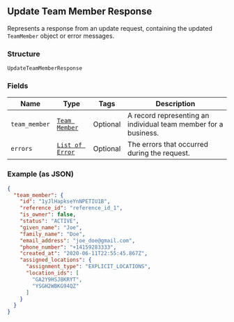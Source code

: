 ## Update Team Member Response

Represents a response from an update request, containing the updated `TeamMember` object or error messages.

### Structure

`UpdateTeamMemberResponse`

### Fields

| Name | Type | Tags | Description |
|  --- | --- | --- | --- |
| `team_member` | [`Team Member`](/doc/models/team-member.md) | Optional | A record representing an individual team member for a business. |
| `errors` | [`List of Error`](/doc/models/error.md) | Optional | The errors that occurred during the request. |

### Example (as JSON)

```json
{
  "team_member": {
    "id": "1yJlHapkseYnNPETIU1B",
    "reference_id": "reference_id_1",
    "is_owner": false,
    "status": "ACTIVE",
    "given_name": "Joe",
    "family_name": "Doe",
    "email_address": "joe_doe@gmail.com",
    "phone_number": "+14159283333",
    "created_at": "2020-06-11T22:55:45.867Z",
    "assigned_locations": {
      "assignment_type": "EXPLICIT_LOCATIONS",
      "location_ids": [
        "GA2Y9HSJ8KRYT",
        "YSGH2WBKG94QZ"
      ]
    }
  }
}
```

